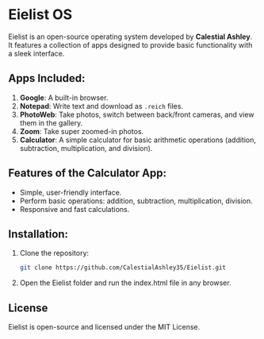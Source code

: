 # Eielist OS

Eielist is an open-source operating system developed by **Calestial Ashley**. It features a collection of apps designed to provide basic functionality with a sleek interface.

## Apps Included:
1. **Google**: A built-in browser.
2. **Notepad**: Write text and download as `.reich` files.
3. **PhotoWeb**: Take photos, switch between back/front cameras, and view them in the gallery.
4. **Zoom**: Take super zoomed-in photos.
5. **Calculator**: A simple calculator for basic arithmetic operations (addition, subtraction, multiplication, and division).

## Features of the Calculator App:
- Simple, user-friendly interface.
- Perform basic operations: addition, subtraction, multiplication, division.
- Responsive and fast calculations.

## Installation:
1. Clone the repository:
   ```bash
   git clone https://github.com/CalestialAshley35/Eielist.git

2. Open the Eielist folder and run the index.html file in any browser.

## License
Eielist is open-source and licensed under the MIT License.

